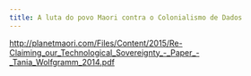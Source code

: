 ```yaml
---
title: A luta do povo Maori contra o Colonialismo de Dados
---
```


http://planetmaori.com/Files/Content/2015/Re-Claiming_our_Technological_Sovereignty_-_Paper_-_Tania_Wolfgramm_2014.pdf
